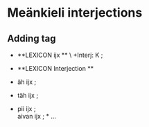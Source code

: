 # Meänkieli interjections

## Adding tag

 * **LEXICON ijx  ** \\
 +Interj: K ; 

 * **LEXICON Interjection   ** 
 * äh ijx ;     
 * täh ijx ;   
 * pii ijx ;   
aivan ijx ;     * ...
